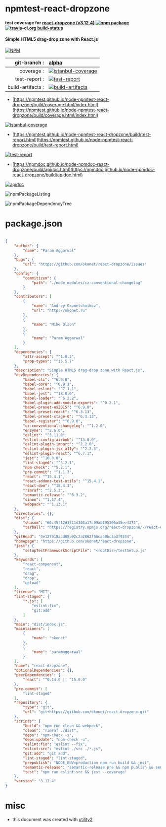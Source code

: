 # npmtest-react-dropzone

#### test coverage for  [react-dropzone (v3.12.4)](https://github.com/okonet/react-dropzone)  [![npm package](https://img.shields.io/npm/v/npmtest-react-dropzone.svg?style=flat-square)](https://www.npmjs.org/package/npmtest-react-dropzone) [![travis-ci.org build-status](https://api.travis-ci.org/npmtest/node-npmtest-react-dropzone.svg)](https://travis-ci.org/npmtest/node-npmtest-react-dropzone)

#### Simple HTML5 drag-drop zone with React.js

[![NPM](https://nodei.co/npm/react-dropzone.png?downloads=true&downloadRank=true&stars=true)](https://www.npmjs.com/package/react-dropzone)

| git-branch : | [alpha](https://github.com/npmtest/node-npmtest-react-dropzone/tree/alpha)|
|--:|:--|
| coverage : | [![istanbul-coverage](https://npmtest.github.io/node-npmtest-react-dropzone/build/coverage.badge.svg)](https://npmtest.github.io/node-npmtest-react-dropzone/build/coverage.html/index.html)|
| test-report : | [![test-report](https://npmtest.github.io/node-npmtest-react-dropzone/build/test-report.badge.svg)](https://npmtest.github.io/node-npmtest-react-dropzone/build/test-report.html)|
| build-artifacts : | [![build-artifacts](https://npmtest.github.io/node-npmtest-react-dropzone/glyphicons_144_folder_open.png)](https://github.com/npmtest/node-npmtest-react-dropzone/tree/gh-pages/build)|

- [https://npmtest.github.io/node-npmtest-react-dropzone/build/coverage.html/index.html](https://npmtest.github.io/node-npmtest-react-dropzone/build/coverage.html/index.html)

[![istanbul-coverage](https://npmtest.github.io/node-npmtest-react-dropzone/build/screenCapture.buildCi.browser.%252Ftmp%252Fbuild%252Fcoverage.lib.html.png)](https://npmtest.github.io/node-npmtest-react-dropzone/build/coverage.html/index.html)

- [https://npmtest.github.io/node-npmtest-react-dropzone/build/test-report.html](https://npmtest.github.io/node-npmtest-react-dropzone/build/test-report.html)

[![test-report](https://npmtest.github.io/node-npmtest-react-dropzone/build/screenCapture.buildCi.browser.%252Ftmp%252Fbuild%252Ftest-report.html.png)](https://npmtest.github.io/node-npmtest-react-dropzone/build/test-report.html)

- [https://npmdoc.github.io/node-npmdoc-react-dropzone/build/apidoc.html](https://npmdoc.github.io/node-npmdoc-react-dropzone/build/apidoc.html)

[![apidoc](https://npmdoc.github.io/node-npmdoc-react-dropzone/build/screenCapture.buildCi.browser.%252Ftmp%252Fbuild%252Fapidoc.html.png)](https://npmdoc.github.io/node-npmdoc-react-dropzone/build/apidoc.html)

![npmPackageListing](https://npmtest.github.io/node-npmtest-react-dropzone/build/screenCapture.npmPackageListing.svg)

![npmPackageDependencyTree](https://npmtest.github.io/node-npmtest-react-dropzone/build/screenCapture.npmPackageDependencyTree.svg)



# package.json

```json

{
    "author": {
        "name": "Param Aggarwal"
    },
    "bugs": {
        "url": "https://github.com/okonet/react-dropzone/issues"
    },
    "config": {
        "commitizen": {
            "path": "./node_modules/cz-conventional-changelog"
        }
    },
    "contributors": [
        {
            "name": "Andrey Okonetchnikov",
            "url": "http://okonet.ru"
        },
        {
            "name": "Mike Olson"
        },
        {
            "name": "Param Aggarwal"
        }
    ],
    "dependencies": {
        "attr-accept": "^1.0.3",
        "prop-types": "^15.5.7"
    },
    "description": "Simple HTML5 drag-drop zone with React.js",
    "devDependencies": {
        "babel-cli": "^6.9.0",
        "babel-core": "^6.9.1",
        "babel-eslint": "^7.1.1",
        "babel-jest": "^18.0.0",
        "babel-loader": "^6.2.2",
        "babel-plugin-add-module-exports": "^0.2.1",
        "babel-preset-es2015": "^6.9.0",
        "babel-preset-react": "^6.3.13",
        "babel-preset-stage-0": "^6.3.13",
        "babel-register": "^6.9.0",
        "cz-conventional-changelog": "^1.2.0",
        "enzyme": "^2.6.0",
        "eslint": "^3.11.0",
        "eslint-config-airbnb": "^13.0.0",
        "eslint-plugin-import": "^2.2.0",
        "eslint-plugin-jsx-a11y": "^2.2.3",
        "eslint-plugin-react": "^6.7.1",
        "jest": "^18.0.0",
        "lint-staged": "^3.2.1",
        "npm-check": "^5.2.1",
        "pre-commit": "^1.1.3",
        "react": "^15.4.1",
        "react-addons-test-utils": "^15.4.1",
        "react-dom": "^15.4.1",
        "rimraf": "^2.5.2",
        "semantic-release": "^6.3.2",
        "sinon": "^1.17.4",
        "webpack": "^1.13.1"
    },
    "directories": {},
    "dist": {
        "shasum": "66c45f12d1711d303a17c09ab195306a15ee4374",
        "tarball": "https://registry.npmjs.org/react-dropzone/-/react-dropzone-3.12.4.tgz"
    },
    "gitHead": "4e127018acd68b92c2a2862f66caa0bc3a3f9244",
    "homepage": "https://github.com/okonet/react-dropzone",
    "jest": {
        "setupTestFrameworkScriptFile": "<rootDir>/testSetup.js"
    },
    "keywords": [
        "react-component",
        "react",
        "drag",
        "drop",
        "upload"
    ],
    "license": "MIT",
    "lint-staged": {
        "*.js": [
            "eslint:fix",
            "git:add"
        ]
    },
    "main": "dist/index.js",
    "maintainers": [
        {
            "name": "okonet"
        },
        {
            "name": "paramaggarwal"
        }
    ],
    "name": "react-dropzone",
    "optionalDependencies": {},
    "peerDependencies": {
        "react": "^0.14.0 || ^15.0.0"
    },
    "pre-commit": [
        "lint-staged"
    ],
    "repository": {
        "type": "git",
        "url": "git+https://github.com/okonet/react-dropzone.git"
    },
    "scripts": {
        "build": "npm run clean && webpack",
        "clean": "rimraf ./dist",
        "deps": "npm-check -s",
        "deps:update": "npm-check -u",
        "eslint:fix": "eslint --fix",
        "eslint:src": "eslint ./src ./*.js",
        "git:add": "git add",
        "lint-staged": "lint-staged",
        "prepublish": "NODE_ENV=production npm run build && jest",
        "semantic-release": "semantic-release pre && npm publish && semantic-release post",
        "test": "npm run eslint:src && jest --coverage"
    },
    "version": "3.12.4"
}
```



# misc
- this document was created with [utility2](https://github.com/kaizhu256/node-utility2)
